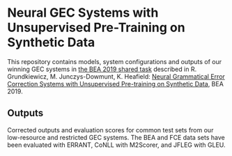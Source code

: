 # Neural GEC Systems with Unsupervised Pre-Training on Synthetic Data

This repository contains models, system configurations and outputs of our
winning GEC systems in [the BEA 2019 shared
task](https://www.cl.cam.ac.uk/research/nl/bea2019st/) described in R.
Grundkiewicz, M. Junczys-Dowmunt, K. Heafield: [Neural Grammatical Error
Correction Systems with Unsupervised Pre-training on Synthetic
Data](https://www.aclweb.org/anthology/W19-4427), BEA 2019.

## Outputs

Corrected outputs and evaluation scores for common test sets from our
low-resource and restricted GEC systems.  The BEA and FCE data sets have been
evaluated with ERRANT, CoNLL with M2Scorer, and JFLEG with GLEU.
